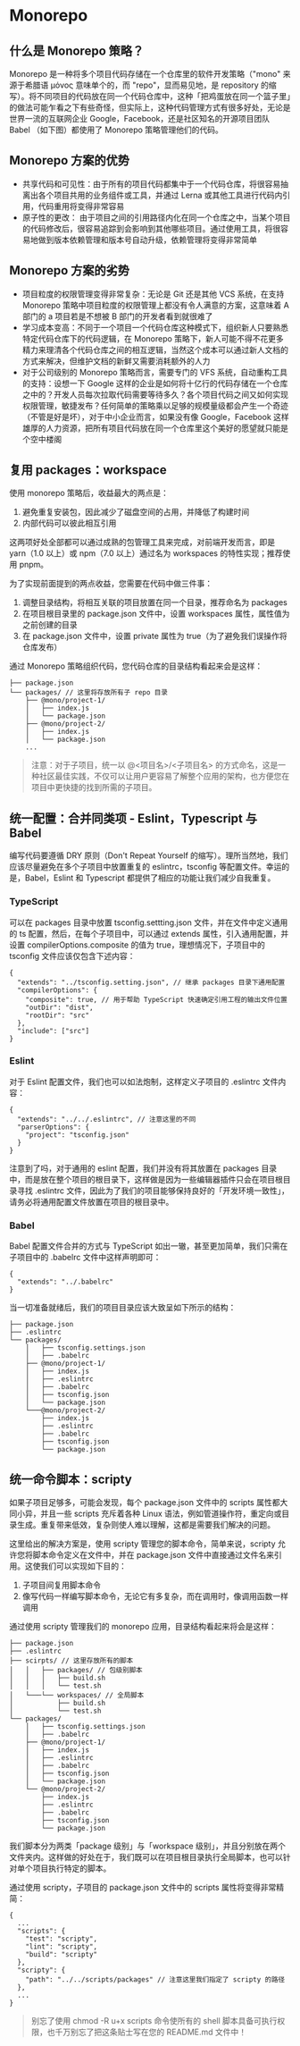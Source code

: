 # Monorepo

## 什么是 Monorepo 策略？

Monorepo 是一种将多个项目代码存储在一个仓库里的软件开发策略（"mono" 来源于希腊语 μόνος 意味单个的，而 "repo"，显而易见地，是 repository 的缩写）。将不同项目的代码放在同一个代码仓库中，这种「把鸡蛋放在同一个篮子里」的做法可能乍看之下有些奇怪，但实际上，这种代码管理方式有很多好处，无论是世界一流的互联网企业 Google，Facebook，还是社区知名的开源项目团队 Babel （如下图）都使用了 Monorepo 策略管理他们的代码。

## Monorepo 方案的优势
* 共享代码和可见性：由于所有的项目代码都集中于一个代码仓库，将很容易抽离出各个项目共用的业务组件或工具，并通过 Lerna 或其他工具进行代码内引用，代码重用将变得非常容易
* 原子性的更改： 由于项目之间的引用路径内化在同一个仓库之中，当某个项目的代码修改后，很容易追踪到会影响到其他哪些项目。通过使用工具，将很容易地做到版本依赖管理和版本号自动升级，依赖管理将变得非常简单

## Monorepo 方案的劣势
* 项目粒度的权限管理变得非常复杂：无论是 Git 还是其他 VCS 系统，在支持 Monorepo 策略中项目粒度的权限管理上都没有令人满意的方案，这意味着 A 部门的 a 项目若是不想被 B 部门的开发者看到就很难了
* 学习成本变高：不同于一个项目一个代码仓库这种模式下，组织新人只要熟悉特定代码仓库下的代码逻辑，在 Monorepo 策略下，新人可能不得不花更多精力来理清各个代码仓库之间的相互逻辑，当然这个成本可以通过新人文档的方式来解决，但维护文档的新鲜又需要消耗额外的人力
* 对于公司级别的 Monorepo 策略而言，需要专门的 VFS 系统，自动重构工具的支持：设想一下 Google 这样的企业是如何将十亿行的代码存储在一个仓库之中的？开发人员每次拉取代码需要等待多久？各个项目代码之间又如何实现权限管理，敏捷发布？任何简单的策略乘以足够的规模量级都会产生一个奇迹（不管是好是坏），对于中小企业而言，如果没有像 Google，Facebook 这样雄厚的人力资源，把所有项目代码放在同一个仓库里这个美好的愿望就只能是个空中楼阁

## 复用 packages：workspace

使用 monorepo 策略后，收益最大的两点是：
1. 避免重复安装包，因此减少了磁盘空间的占用，并降低了构建时间
2. 内部代码可以彼此相互引用

这两项好处全部都可以通过成熟的包管理工具来完成，对前端开发而言，即是 yarn（1.0 以上）或 npm（7.0 以上）通过名为 workspaces 的特性实现；推荐使用 pnpm。

为了实现前面提到的两点收益，您需要在代码中做三件事：
1. 调整目录结构，将相互关联的项目放置在同一个目录，推荐命名为 packages
2. 在项目根目录里的 package.json 文件中，设置 workspaces 属性，属性值为之前创建的目录
3. 在 package.json 文件中，设置 private 属性为 true（为了避免我们误操作将仓库发布）

通过 Monorepo 策略组织代码，您代码仓库的目录结构看起来会是这样：
```
├── package.json
└── packages/ // 这里将存放所有子 repo 目录
    ├── @mono/project-1/
    │   ├── index.js
    │   └── package.json
    ├── @mono/project-2/
    │   ├── index.js
    │   └── package.json
    ...
```

> 注意：对于子项目，统一以 @<项目名>/<子项目名>  的方式命名，这是一种社区最佳实践，不仅可以让用户更容易了解整个应用的架构，也方便您在项目中更快捷的找到所需的子项目。

## 统一配置：合并同类项 - Eslint，Typescript 与 Babel

编写代码要遵循 DRY 原则（Don't Repeat Yourself 的缩写）。理所当然地，我们应该尽量避免在多个子项目中放置重复的 eslintrc，tsconfig 等配置文件。幸运的是，Babel，Eslint 和 Typescript 都提供了相应的功能让我们减少自我重复。

### TypeScript
可以在 packages 目录中放置 tsconfig.settting.json 文件，并在文件中定义通用的 ts 配置，然后，在每个子项目中，可以通过 extends 属性，引入通用配置，并设置 compilerOptions.composite 的值为 true，理想情况下，子项目中的 tsconfig 文件应该仅包含下述内容：
```
{
  "extends": "../tsconfig.setting.json", // 继承 packages 目录下通用配置
  "compilerOptions": {
    "composite": true, // 用于帮助 TypeScript 快速确定引用工程的输出文件位置
    "outDir": "dist",
    "rootDir": "src"
  },
  "include": ["src"]
}
```

### Eslint
对于 Eslint 配置文件，我们也可以如法炮制，这样定义子项目的 .eslintrc 文件内容：
```
{
  "extends": "../../.eslintrc", // 注意这里的不同
  "parserOptions": {
    "project": "tsconfig.json"
  }
}
```
注意到了吗，对于通用的 eslint 配置，我们并没有将其放置在 packages 目录中，而是放在整个项目的根目录下，这样做是因为一些编辑器插件只会在项目根目录寻找 .eslintrc 文件，因此为了我们的项目能够保持良好的「开发环境一致性」，请务必将通用配置文件放置在项目的根目录中。

### Babel
Babel 配置文件合并的方式与 TypeScript 如出一辙，甚至更加简单，我们只需在子项目中的 .babelrc 文件中这样声明即可：
```
{
  "extends": "../.babelrc"
}
```

当一切准备就绪后，我们的项目目录应该大致呈如下所示的结构：
```
├── package.json
├── .eslintrc
└── packages/
    │   ├── tsconfig.settings.json
    │   ├── .babelrc
    ├── @mono/project-1/
    │   ├── index.js
    │   ├── .eslintrc
    │   ├── .babelrc
    │   ├── tsconfig.json
    │   └── package.json
    └───@mono/project-2/
        ├── index.js
        ├── .eslintrc
        ├── .babelrc
        ├── tsconfig.json
        └── package.json
```

## 统一命令脚本：scripty

如果子项目足够多，可能会发现，每个 package.json 文件中的 scripts 属性都大同小异，并且一些 scripts 充斥着各种 Linux 语法，例如管道操作符，重定向或目录生成。重复带来低效，复杂则使人难以理解，这都是需要我们解决的问题。

这里给出的解决方案是，使用 scripty 管理您的脚本命令，简单来说，scripty 允许您将脚本命令定义在文件中，并在 package.json 文件中直接通过文件名来引用。这使我们可以实现如下目的：
1. 子项目间复用脚本命令
2. 像写代码一样编写脚本命令，无论它有多复杂，而在调用时，像调用函数一样调用

通过使用 scripty 管理我们的 monorepo 应用，目录结构看起来将会是这样：
```
├── package.json
├── .eslintrc
├── scirpts/ // 这里存放所有的脚本
│   │   ├── packages/ // 包级别脚本
│   │   │   ├── build.sh
│   │   │   └── test.sh
│   └───└── workspaces/ // 全局脚本
│           ├── build.sh
│           └── test.sh
└── packages/
    │   ├── tsconfig.settings.json
    │   ├── .babelrc
    ├── @mono/project-1/
    │   ├── index.js
    │   ├── .eslintrc
    │   ├── .babelrc
    │   ├── tsconfig.json
    │   └── package.json
    └── @mono/project-2/
        ├── index.js
        ├── .eslintrc
        ├── .babelrc
        ├── tsconfig.json
        └── package.json
```

我们脚本分为两类「package 级别」与「workspace 级别」，并且分别放在两个文件夹内。这样做的好处在于，我们既可以在项目根目录执行全局脚本，也可以针对单个项目执行特定的脚本。

通过使用 scripty，子项目的 package.json 文件中的 scripts 属性将变得非常精简：
```
{
  ...
  "scripts": {
    "test": "scripty",
    "lint": "scripty",
    "build": "scripty"
  },
  "scripty": {
    "path": "../../scripts/packages" // 注意这里我们指定了 scripty 的路径
  },
  ...
}
```

> 别忘了使用 chmod -R u+x scripts 命令使所有的 shell 脚本具备可执行权限，也千万别忘了把这条贴士写在您的 README.md 文件中！
